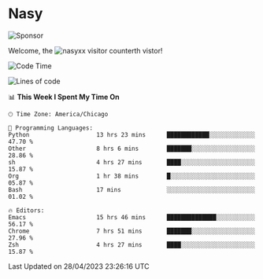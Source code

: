 # Nasy

<!--
<p align="center">
<img height="200" src="https://github-readme-stats.vercel.app/api?username=nasyxx&count_private=true&show_icons=true&theme=dracula&include_all_commits=true"/>
<img height="200" src="https://github-readme-stats.vercel.app/api/top-langs/?username=nasyxx&theme=dracula&hide=html,jupyter+notebook&count_private=true&show_icons=true"/>
</p>

  
----------------
-->

![Sponsor](https://img.shields.io/static/v1.svg?label=Sponsor&message=%E2%9D%A4&logo=GitHub&style=flat&color=pink)
 
Welcome, the ![nasyxx visitor counter](https://count.getloli.com/get/@nasyxx?theme=rule34)th vistor!
 
<!--START_SECTION:waka-->
![Code Time](http://img.shields.io/badge/Code%20Time-3%2C460%20hrs%2034%20mins-blue)

![Lines of code](https://img.shields.io/badge/From%20Hello%20World%20I%27ve%20Written-6.2%20million%20lines%20of%20code-blue)

📊 **This Week I Spent My Time On** 

```text
🕑︎ Time Zone: America/Chicago

💬 Programming Languages: 
Python                   13 hrs 23 mins      ████████████░░░░░░░░░░░░░   47.70 % 
Other                    8 hrs 6 mins        ███████░░░░░░░░░░░░░░░░░░   28.86 % 
sh                       4 hrs 27 mins       ████░░░░░░░░░░░░░░░░░░░░░   15.87 % 
Org                      1 hr 38 mins        █░░░░░░░░░░░░░░░░░░░░░░░░   05.87 % 
Bash                     17 mins             ░░░░░░░░░░░░░░░░░░░░░░░░░   01.02 % 

🔥 Editors: 
Emacs                    15 hrs 46 mins      ██████████████░░░░░░░░░░░   56.17 % 
Chrome                   7 hrs 51 mins       ███████░░░░░░░░░░░░░░░░░░   27.96 % 
Zsh                      4 hrs 27 mins       ████░░░░░░░░░░░░░░░░░░░░░   15.87 % 
```


 Last Updated on 28/04/2023 23:26:16 UTC
<!--END_SECTION:waka-->

<!-- ![visitors](https://visitor-badge.laobi.icu/badge?page_id=nasyxx.nasyxx) -->
